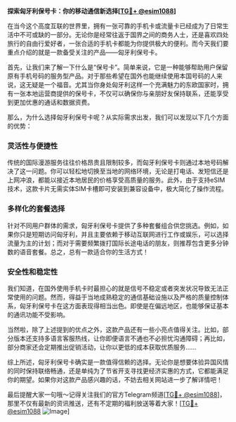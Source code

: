 **探索匈牙利保号卡：你的移动通信新选择[[TG💪+ @esim1088](https://t.me/s/esim1088)]**

在当今这个高度互联的世界里，拥有一张可靠的手机卡或流量卡已经成为了日常生活中不可或缺的一部分。无论你是经常往返于国界之间的商务人士，还是喜欢四处旅行的自由行爱好者，一张合适的手机卡都能为你提供极大的便利。而今天我们要重点介绍的就是一款备受关注的产品——匈牙利保号卡。

首先，让我们来了解一下什么是“保号卡”。简单来说，它是一种能够帮助用户保留原有手机号码的服务型产品。对于那些希望在国外也能继续使用本国号码的人来说，这无疑是一个福音。尤其当你身处匈牙利这样一个充满魅力的东欧国家时，拥有一张本地运营商提供的保号卡，不仅可以确保你与亲朋好友保持联系，还能享受到更加优惠的通话和数据资费。

那么，为什么选择匈牙利保号卡呢？从实际需求出发，我们可以发现以下几个方面的优势：

### **灵活性与便捷性**
传统的国际漫游服务往往价格昂贵且限制较多，而匈牙利保号卡则通过本地号码解决了这一问题。你可以轻松地切换至当地的网络环境，无论是打电话、发短信还是上网冲浪，都能以接近本地居民的价格享受高质量的服务。此外，由于支持eSIM技术，这款卡片无需实体SIM卡槽即可安装到兼容设备中，极大简化了操作流程。

### **多样化的套餐选择**
针对不同用户群体的需求，匈牙利保号卡提供了多种套餐组合供您挑选。例如，如果你只是短期访问匈牙利，并且主要依赖于移动互联网进行工作或娱乐，可以选择流量为主的计划；而对于需要频繁拨打国际长途电话的朋友，则推荐包含更多分钟数的语音套餐。总之，总有一款适合你的生活方式！

### **安全性和稳定性**
我们知道，在国外使用手机卡时最担心的就是信号不稳定或者突发状况导致无法正常使用的问题。然而，得益于当地成熟稳定的通信基础设施以及严格的质量控制体系，匈牙利保号卡在这方面表现得相当出色。即使是在偏远地区，也能够保证基本的通讯功能不受影响。

当然啦，除了上述提到的优点之外，这款产品还有一些小亮点值得关注。比如，部分版本还支持多语言客服热线，让你即便语言不通也不必担忧沟通障碍；再比如，部分商家还会定期推出促销活动，让你以更低的成本获取优质服务……

综上所述，匈牙利保号卡确实是一款值得信赖的选择。无论你是想要体验异国风情的同时保持联络畅通，还是单纯为了节省开支寻找更经济实惠的方式，它都能满足你的期望。如果你对这款产品感兴趣的话，不妨去相关网站进一步了解详情吧！

最后提醒大家一句哦～记得关注我们的官方Telegram频道[[TG💪+ @esim1088](https://t.me/s/esim1088)]，那里不仅有最新的资讯推送，还有不定期的福利放送等着大家！[[TG💪+ @esim1088](https://t.me/s/esim1088) ![Image](https://i.postimg.cc/4NQfJmqS/Snipaste-2025-05-13-00-14-12.png)]
